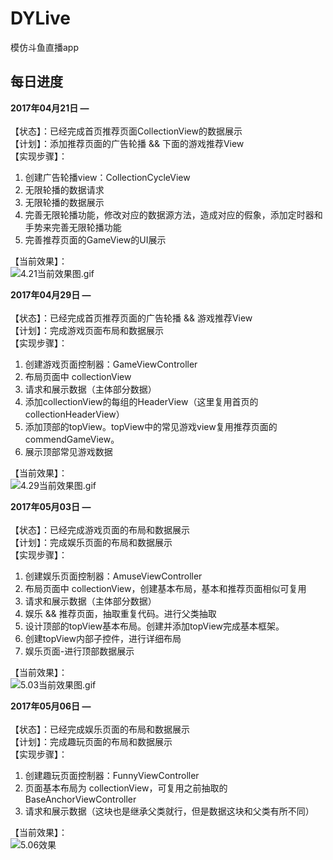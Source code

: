 # DYLive
模仿斗鱼直播app


## 每日进度

**2017年04月21日 —** <br><br>
【状态】：已经完成首页推荐页面CollectionView的数据展示<br>
【计划】：添加推荐页面的广告轮播 && 下面的游戏推荐View<br>
【实现步骤】：
1. 创建广告轮播view：CollectionCycleView
2. 无限轮播的数据请求
3. 无限轮播的数据展示
4. 完善无限轮播功能，修改对应的数据源方法，造成对应的假象，添加定时器和手势来完善无限轮播功能
5. 完善推荐页面的GameView的UI展示


【当前效果】：<br>
![4.21当前效果图.gif](http://oozx6yayl.bkt.clouddn.com/default.gif)


**2017年04月29日 —** <br><br>
【状态】：已经完成首页推荐页面的广告轮播 && 游戏推荐View<br>
【计划】：完成游戏页面布局和数据展示<br>
【实现步骤】：
1. 创建游戏页面控制器：GameViewController
2. 布局页面中 collectionView
3. 请求和展示数据（主体部分数据）
4. 添加collectionView的每组的HeaderView（这里复用首页的collectionHeaderView）
5. 添加顶部的topView。topView中的常见游戏view复用推荐页面的commendGameView。
6. 展示顶部常见游戏数据

【当前效果】：<br>
![4.29当前效果图.gif](http://oozx6yayl.bkt.clouddn.com/4.29-DYLive.gif)


**2017年05月03日 —** <br><br>
【状态】：已经完成游戏页面的布局和数据展示<br>
【计划】：完成娱乐页面的布局和数据展示<br>
【实现步骤】：
1. 创建娱乐页面控制器：AmuseViewController
2. 布局页面中 collectionView，创建基本布局，基本和推荐页面相似可复用
3. 请求和展示数据（主体部分数据）
4. 娱乐 && 推荐页面，抽取重复代码。进行父类抽取
5. 设计顶部的topView基本布局。创建并添加topView完成基本框架。
6. 创建topView内部子控件，进行详细布局
7. 娱乐页面-进行顶部数据展示

【当前效果】：<br>
![5.03当前效果图.gif](http://oozx6yayl.bkt.clouddn.com/5.03-DYLive.gif)


**2017年05月06日 —** <br><br>
【状态】：已经完成娱乐页面的布局和数据展示<br>
【计划】：完成趣玩页面的布局和数据展示<br>
【实现步骤】：
1. 创建趣玩页面控制器：FunnyViewController
2. 页面基本布局为 collectionView，可复用之前抽取的BaseAnchorViewController
3. 请求和展示数据（这块也是继承父类就行，但是数据这块和父类有所不同）


【当前效果】：<br>
![5.06效果](http://oozx6yayl.bkt.clouddn.com/5.06-DYLive.gif)
